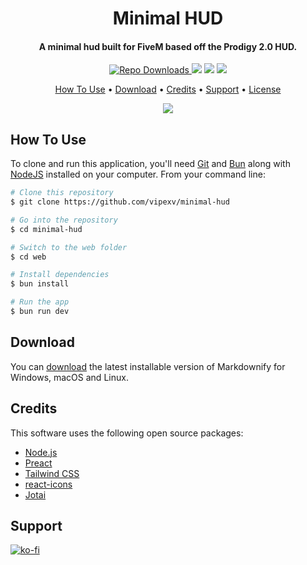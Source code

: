 
<h1 align="center">
  Minimal HUD
  <br>
</h1>

<h4 align="center">A minimal hud built for FiveM based off the Prodigy 2.0 HUD.</h4>

<p align="center">
  <a href="https://badge.fury.io/js/electron-markdownify">
    <img src="https://img.shields.io/github/downloads/vipexv/minimal-hud/total?logo=github"
         alt="Repo Downloads">
  </a>
  <a><img src="https://img.shields.io/github/downloads/vipexv/minimal-hud/latest/total?logo=github"></a>
  <a> <img src="https://img.shields.io/github/contributors/vipexv/minimal-hud?logo=github"></a>
  <a> <img src="https://img.shields.io/github/v/release/vipexv/minimal-hud?logo=github"></a>
</p>

<p align="center">
  <a href="#how-to-use">How To Use</a> •
  <a href="#download">Download</a> •
  <a href="#credits">Credits</a> •
  <a href="#support">Support</a> •
  <a href="#license">License</a>
</p>

<p align="center">
 <img src="https://github.com/user-attachments/assets/dc180d43-97f6-46f2-a61f-58d9104a34f5">
</p>

## How To Use

To clone and run this application, you'll need [Git](https://git-scm.com) and [Bun](https://bun.sh/) along with [NodeJS](https://nodejs.org/en) installed on your computer. From your command line:

```bash
# Clone this repository
$ git clone https://github.com/vipexv/minimal-hud

# Go into the repository
$ cd minimal-hud

# Switch to the web folder
$ cd web

# Install dependencies
$ bun install

# Run the app
$ bun run dev
```

## Download

You can [download](https://github.com/vipexv/minimal-hud/releases/latest) the latest installable version of Markdownify for Windows, macOS and Linux.

## Credits

This software uses the following open source packages:

- [Node.js](https://nodejs.org/)
- [Preact](https://preactjs.com/)
- [Tailwind CSS](https://tailwindcss.com/)
- [react-icons](https://react-icons.github.io/react-icons/)
- [Jotai](https://jotai.org/)

## Support

[![ko-fi](https://ko-fi.com/img/githubbutton_sm.svg)](https://ko-fi.com/A0A1UDRSE)
